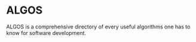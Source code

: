 # ALGOS
ALGOS is a comprehensive directory of every useful algorithms one has to know for software development.
